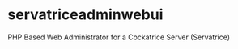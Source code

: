 servatriceadminwebui
====================

PHP Based Web Administrator for a Cockatrice Server (Servatrice)
